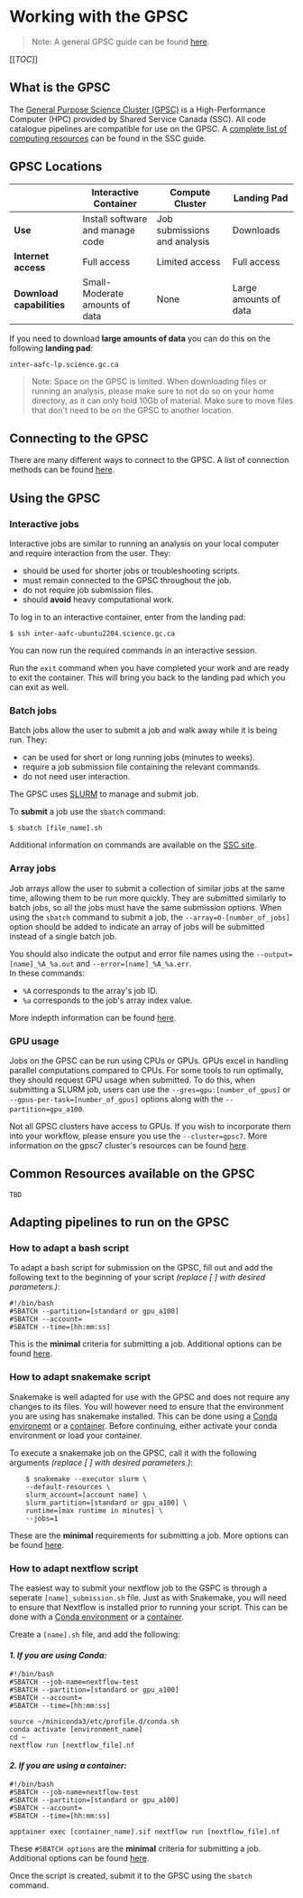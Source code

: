 # Working with the GPSC
> Note:
    A general GPSC guide can be found [here](https://gcxgce.sharepoint.com/teams/1000645/SitePages/Documentation.aspx?&OR=Teams-HL&CT=1712689183892&clickparams=eyJBcHBOYW1lIjoiVGVhbXMtRGVza3RvcCIsIkFwcFZlcnNpb24iOiI0OS8yNDAyMjkyNDUxNyIsIkhhc0ZlZGVyYXRlZFVzZXIiOmZhbHNlfQ%3D%3D).  

[[_TOC_]]

## What is the GPSC
The [General Purpose Science Cluster (GPSC)](https://portal.science.gc.ca/confluence/) is a High-Performance Computer (HPC) provided by Shared Service Canada (SSC). All code catalogue pipelines are compatible for use on the GPSC. A [complete list of computing resources](https://portal.science.gc.ca/confluence/display/SCIDOCS/Compute+Resources) can be found in the SSC guide.

## GPSC Locations


|             | **Interactive Container**          | **Compute Cluster** | **Landing Pad**   |
| ---------------- | -------------| -------------| -------------|  
 | **Use** |Install software and manage code| Job submissions and analysis | Downloads|
 |**Internet access**| Full access | Limited access |Full access|
 |**Download capabilities**|Small-Moderate amounts of data | None | Large amounts of data|
 

If you need to download **large amounts of data** you can do this on the following **landing pad**:

    inter-aafc-lp.science.gc.ca

> Note: Space on the GPSC is limited. When downloading files or running an analysis, please make sure to not do so on your home directory, as it can only hold 10Gb of material. Make sure to move files that don't need to be on the GPSC to another location.

## Connecting to the GPSC
There are many different ways to connect to the GPSC. A list of connection methods can be found [here](https://gcxgce.sharepoint.com/teams/1000645/SitePages/GPSC-Guides.aspx?OR=Teams-HL&CT=1708971900190&clickparams=eyJBcHBOYW1lIjoiVGVhbXMtRGVza3RvcCIsIkFwcFZlcnNpb24iOiIyNy8yNDAxMDQxNzUwNCIsIkhhc0ZlZGVyYXRlZFVzZXIiOmZhbHNlfQ%3D%3D#connecting-to-the-gpsc).  


## Using the GPSC
### Interactive jobs
Interactive jobs are similar to running an analysis on your local computer and require interaction from the user. They:
- should be used for shorter jobs or troubleshooting scripts.
- must remain connected to the GPSC throughout the job.
- do not require job submission files.
- should **avoid** heavy computational work.

To log in to an interactive container, enter from the landing pad:

    $ ssh inter-aafc-ubuntu2204.science.gc.ca

You can now run the required commands in an interactive session.

Run the `exit` command when you have completed your work and are ready to exit the container. This will bring you back to the landing pad which you can exit as well.


### Batch jobs
Batch jobs allow the user to submit a job and walk away while it is being run. They:
- can be used for short or long running jobs (minutes to weeks).
- require a job submission file containing the relevant commands.
- do not need user interaction.

The GPSC uses [SLURM](https://slurm.schedmd.com/documentation.html) to manage and submit job.  

To **submit** a job use the `sbatch` command:  
    
    $ sbatch [file_name].sh

Additional information on commands are available on the [SSC site](https://portal.science.gc.ca/confluence/display/SCIDOCS/Quick+Start+to+Using+Linux+Clusters+With+SLURM).

### Array jobs 
Job arrays allow the user to submit a collection of similar jobs at the same time, allowing them to be run more quickly. They are submitted similarly to batch jobs, so all the jobs must have the same submission options. When using the `sbatch` command to submit a job, the `--array=0-[number_of_jobs]` option should be added to indicate an array of jobs will be submitted instead of a single batch job. 

You should also indicate the output and error file names using the `--output=[name]_%A_%a.out` and `--error=[name]_%A_%a.err`.  
In these commands:
- `%A` corresponds to the array's job ID.
- `%a` corresponds to the job's array index value.  

More indepth information can be found [here](https://slurm.schedmd.com/job_array.html).

### GPU usage
Jobs on the GPSC can be run using CPUs or GPUs. GPUs excel in handling parallel computations compared to CPUs. For some tools to run optimally, they should request GPU usage when submitted. To do this, when submitting a SLURM job, users can use the `--gres=gpu:[number_of_gpus]` or `--gpus-per-task=[number_of_gpus]` options along with the `--partition=gpu_a100`.  

Not all GPSC clusters have access to GPUs. If you wish to incorporate them into your workflow, please ensure you use the `--cluster=gpsc7`. More information on the gpsc7 cluster's resources can be found [here](https://portal.science.gc.ca/confluence/display/SCIDOCS/gpsc7).

## Common Resources available on the GPSC
    TBD

## Adapting pipelines to run on the GPSC
### How to adapt a bash script 
To adapt a bash script for submission on the GPSC, fill out and add the following text to the beginning of your script *(replace [ ] with desired parameters.)*:  
    
    #!/bin/bash
    #SBATCH --partition=[standard or gpu_a100]
    #SBATCH --account=
    #SBATCH --time=[hh:mm:ss]

This is the **minimal** criteria for submitting a job. Additional options can be found [here](https://slurm.schedmd.com/pdfs/summary.pdf). 

### How to adapt snakemake script
Snakemake is well adapted for use with the GPSC and does not require any changes to its files. You will however need to ensure that the environment you are using has snakemake installed. This can be done using a [Conda environemt](https://gcxgce.sharepoint.com/teams/1000645/SitePages/Conda-Tutorial.aspx) or a [container](apptainer_guide.md). Before continuing, either activate your conda environment or load your container.  

To execute a snakemake job on the GPSC, call it with the following arguments *(replace [ ] with desired parameters.)*:

		$ snakemake --executor slurm \
        --default-resources \
        slurm_account=[account name] \
        slurm_partition=[standard or gpu_a100] \
        runtime=[max runtime in minutes] \
        --jobs=1

These are the **minimal** requirements for submitting a job. More options can be found [here](https://snakemake.readthedocs.io/en/v7.19.1/executing/cluster.html#advanced-resource-specifications).  

### How to adapt nextflow script
The easiest way to submit your nextflow job to the GSPC is through a seperate `[name]_submission.sh` file. Just as with Snakemake, you will need to ensure that Nextflow is installed prior to running your script. This can be done with a [Conda environment](https://gcxgce.sharepoint.com/teams/1000645/SitePages/Conda-Tutorial.aspx) or a [container](apptainer_guide.md). 


Create a `[name].sh` file, and add the following:
#### *1. If you are using Conda:*

    #!/bin/bash
    #SBATCH --job-name=nextflow-test
    #SBATCH --partition=[standard or gpu_a100]
    #SBATCH --account=
    #SBATCH --time=[hh:mm:ss]

    source ~/miniconda3/etc/profile.d/conda.sh
    conda activate [environment_name]
    cd ~
    nextflow run [nextflow_file].nf

#### *2. If you are using a container:*

    #!/bin/bash
    #SBATCH --job-name=nextflow-test
    #SBATCH --partition=[standard or gpu_a100]
    #SBATCH --account=
    #SBATCH --time=[hh:mm:ss]

    apptainer exec [container_name].sif nextflow run [nextflow_file].nf

These `#SBATCH options` are the **minimal** criteria for submitting a job. Additional options can be found [here](https://slurm.schedmd.com/pdfs/summary.pdf). 

Once the script is created, submit it to the GPSC using the `sbatch` command.





